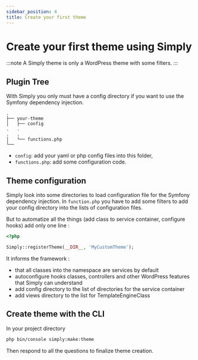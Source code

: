 ```yaml
---
sidebar_position: 4
title: Create your first theme
---
```

# Create your first theme using Simply
:::note
A Simply theme is only a WordPress theme with some filters.
:::
## Plugin Tree
With Simply you only must have a config directory if you want to use the Symfony dependency injection.
```
.
├── your-theme
│   ├── config
.   .
.   .
│   └── functions.php
└──
```
- `config`: add your yaml or php config files into this folder,
- `functions.php`: add some configuration code.

## Theme configuration
Simply look into some directories to load configuration file for the Symfony dependency injection.
In `function.php` you have to add some filters to add your config directory into the lists of configuration files.

But to automatize all the things (add class to service container, configure hooks) add only one line :

```php title='functions.php'
<?php

Simply::registerTheme(__DIR__, 'MyCustomTheme');
```
It informs the framework :
- that all classes into the namespace are services by default
- autoconfigure hooks classes, controllers and other WordPress features that Simply can understand
- add config directory to the list of directories for the service container
- add views directory to the list for TemplateEngineClass

## Create theme with the CLI
In your project directory
```bash
php bin/console simply:make:theme
```

Then respond to all the questions to finalize theme creation.
